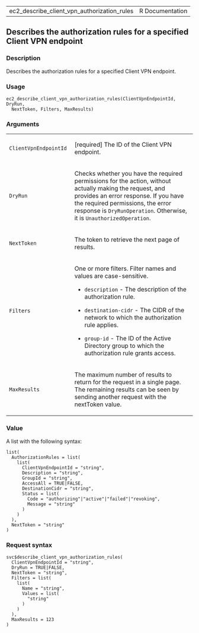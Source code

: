 <table style="width: 100%;">
<tbody>
<tr class="odd">
<td>ec2_describe_client_vpn_authorization_rules</td>
<td style="text-align: right;">R Documentation</td>
</tr>
</tbody>
</table>

## Describes the authorization rules for a specified Client VPN endpoint

### Description

Describes the authorization rules for a specified Client VPN endpoint.

### Usage

    ec2_describe_client_vpn_authorization_rules(ClientVpnEndpointId, DryRun,
      NextToken, Filters, MaxResults)

### Arguments

<table>
<colgroup>
<col style="width: 35%" />
<col style="width: 65%" />
</colgroup>
<tbody>
<tr class="odd">
<td><code
id="ec2_describe_client_vpn_authorization_rules_:_ClientVpnEndpointId">ClientVpnEndpointId</code></td>
<td><p>[required] The ID of the Client VPN endpoint.</p></td>
</tr>
<tr class="even">
<td><code
id="ec2_describe_client_vpn_authorization_rules_:_DryRun">DryRun</code></td>
<td><p>Checks whether you have the required permissions for the action,
without actually making the request, and provides an error response. If
you have the required permissions, the error response is
<code>DryRunOperation</code>. Otherwise, it is
<code>UnauthorizedOperation</code>.</p></td>
</tr>
<tr class="odd">
<td><code
id="ec2_describe_client_vpn_authorization_rules_:_NextToken">NextToken</code></td>
<td><p>The token to retrieve the next page of results.</p></td>
</tr>
<tr class="even">
<td><code
id="ec2_describe_client_vpn_authorization_rules_:_Filters">Filters</code></td>
<td><p>One or more filters. Filter names and values are
case-sensitive.</p>
<ul>
<li><p><code>description</code> - The description of the authorization
rule.</p></li>
<li><p><code>destination-cidr</code> - The CIDR of the network to which
the authorization rule applies.</p></li>
<li><p><code>group-id</code> - The ID of the Active Directory group to
which the authorization rule grants access.</p></li>
</ul></td>
</tr>
<tr class="odd">
<td><code
id="ec2_describe_client_vpn_authorization_rules_:_MaxResults">MaxResults</code></td>
<td><p>The maximum number of results to return for the request in a
single page. The remaining results can be seen by sending another
request with the nextToken value.</p></td>
</tr>
</tbody>
</table>

### Value

A list with the following syntax:

    list(
      AuthorizationRules = list(
        list(
          ClientVpnEndpointId = "string",
          Description = "string",
          GroupId = "string",
          AccessAll = TRUE|FALSE,
          DestinationCidr = "string",
          Status = list(
            Code = "authorizing"|"active"|"failed"|"revoking",
            Message = "string"
          )
        )
      ),
      NextToken = "string"
    )

### Request syntax

    svc$describe_client_vpn_authorization_rules(
      ClientVpnEndpointId = "string",
      DryRun = TRUE|FALSE,
      NextToken = "string",
      Filters = list(
        list(
          Name = "string",
          Values = list(
            "string"
          )
        )
      ),
      MaxResults = 123
    )
